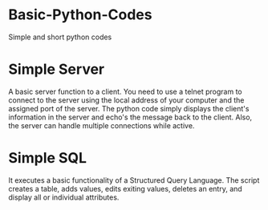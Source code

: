 # Basic-Python-Codes
Simple and short python codes

# Simple Server 
A basic server function to a client. You need to use a telnet program to connect to the server using the local address of your computer and the assigned port of the server. The python code simply displays the client's information in the server and echo's the message back to the client. Also, the server can handle multiple connections while active.

# Simple SQL 
It executes a basic functionality of a Structured Query Language. The script creates a table, adds values, edits exiting values, deletes an entry, and display all or individual attributes.
